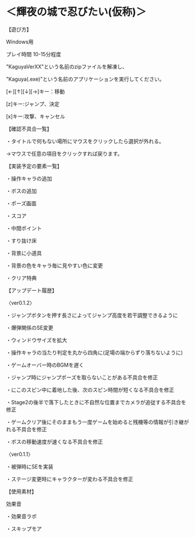 # ＜輝夜の城で忍びたい(仮称)＞
【遊び方】

Windows用

プレイ時間 10-15分程度

"KaguyaVerXX"という名前のzipファイルを解凍し、

"Kaguya(.exe)"という名前のアプリケーションを実行してください。



[←][↑][↓][→]キー：移動

[z]キー:ジャンプ、決定

[x]キー:攻撃、キャンセル



【確認不具合一覧】

・タイトルで何もない場所にマウスをクリックしたら選択が外れる。

→マウスで任意の項目をクリックすれば戻ります。



【実装予定の要素一覧】

・操作キャラの追加

・ボスの追加

・ポーズ画面

・スコア

・中間ポイント

・すり抜け床

・背景に小道具

・背景の色をキャラ毎に見やすい色に変更

・クリア特典




【アップデート履歴】

〈ver0.1.2〉

・ジャンプボタンを押す長さによってジャンプ高度を若干調整できるように

・爆弾関係のSE変更

・ウィンドウサイズを拡大

・操作キャラの当たり判定を丸から四角に(足場の端からずり落ちないように)

・ゲームオーバー時のBGMを遅く



・ジャンプ時にジャンプポーズを取らないことがある不具合を修正

・にこのスピン中に着地した後、次のスピン時間が短くなる不具合を修正

・Stage2の後半で落下したときに不自然な位置までカメラが追従する不具合を修正

・ゲームクリア後にそのままもう一度ゲームを始めると残機等の情報が引き継がれる不具合を修正

・ボスの移動速度が速くなる不具合を修正

〈ver0.1.1〉

・被弾時にSEを実装


・ステージ変更時にキャラクターが変わる不具合を修正




【使用素材】

効果音

・効果音ラボ

・スキップモア

